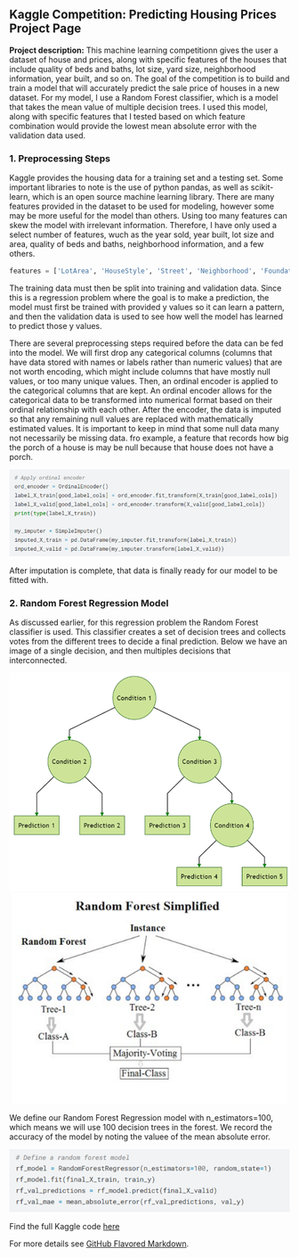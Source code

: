 ## Kaggle Competition: Predicting Housing Prices Project Page

**Project description:**
This machine learning competitionn gives the user a dataset of house and prices, along with specific features of the houses that include quality of beds and baths, lot size, yard size, neighborhood information, year built, and so on. The goal of the competition is to build and train a model that will accurately predict the sale price of houses in a new dataset. For my model, I use a Random Forest classifier, which is a model that takes the mean value of multiple decision trees. I used this model, along with specific features that I tested based on which feature combination would provide the lowest mean absolute error with the validation data used.

### 1. Preprocessing Steps

Kaggle provides the housing data for a training set and a testing set. Some important libraries to note is the use of python pandas, as well as scikit-learn, which is an open source machine learning library. There are many features provided in the dataset to be used for modeling, however some may be more useful for the model than others. Using too many features can skew the model with irrelevant information. Therefore, I have only used a select number of features, wuch as the year sold, year built, lot size and area, quality of beds and baths, neighborhood information, and a few others.

```python
features = ['LotArea', 'HouseStyle', 'Street', 'Neighborhood', 'Foundation', 'BldgType', 'YearBuilt', 'YrSold', 'YearRemodAdd', 'Electrical','1stFlrSF', '2ndFlrSF', 'FullBath', 'BedroomAbvGr', 'HalfBath', 'GrLivArea', 'KitchenAbvGr', 'TotRmsAbvGrd', 'OverallCond', 'OverallQual', 'PoolArea', 'EnclosedPorch', 'OpenPorchSF', 'WoodDeckSF', 'ScreenPorch', 'Fireplaces']
```

The training data must then be split into training and validation data. Since this is a regression problem where the goal is to make a prediction, the model must first be trained with provided y values so it can learn a pattern, and then the validation data is used to see how well the model has learned to predict those y values.

There are several preprocessing steps required before the data can be fed into the model. We will first drop any categorical columns (columns that have data stored with names or labels rather than numeric values) that are not worth encoding, which might include columns that have mostly null values, or too many unique values. Then, an ordinal encoder is applied to the categorical columns that are kept. An ordinal encoder allows for the categorical data to be transformed into numerical format based on their ordinal relationship with each other. After the encoder, the data is imputed so that any remaining null values are replaced with mathematically estimated values. It is important to keep in mind that some null data many not necessarily be missing data. fro example, a feature that records how big the porch of a house is may be null because that house does not have a porch.

<img src="images/kagglesc1.png?raw=true"/>

After imputation is complete, that data is finally ready for our model to be fitted with.

### 2. Random Forest Regression Model

As discussed earlier, for this regression problem  the Random Forest classifier is used. This classifier creates a set of decision trees and collects votes from the different trees to decide a final prediction. Below we have an image of a single decision, and then multiples decisions that interconnected.

<img src="images/decisiontree.png?raw=true"/>

<img src="images/randomforest.png?raw=true"/>

We define our Random Forest Regression model with n_estimators=100, which means we will use 100 decision trees in the forest. We record the accuracy of the model by noting the valuee of the mean absolute error.

<img src="images/kagglesc2.png?raw=true"/>

Find the full Kaggle code [here](https://www.kaggle.com/code/nnennaeze/exercise-machine-learning-competitions?scriptVersionId=200258904)

For more details see [GitHub Flavored Markdown](https://guides.github.com/features/mastering-markdown/).
